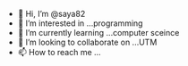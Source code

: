 - 👋 Hi, I’m @saya82
- 👀 I’m interested in ...programming
- 🌱 I’m currently learning ...computer sceince
- 💞️ I’m looking to collaborate on ...UTM
- 📫 How to reach me ...

<!---
saya82/saya82 is a ✨ special ✨ repository because its `README.md` (this file) appears on your GitHub profile.
You can click the Preview link to take a look at your changes.
--->
